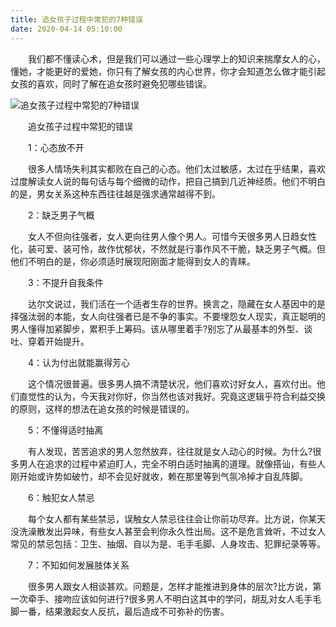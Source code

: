 ```yaml
---
title: 追女孩子过程中常犯的7种错误
date: 2020-04-14 05:10:00
---
```




　　我们都不懂读心术，但是我们可以通过一些心理学上的知识来揣摩女人的心，懂她，才能更好的爱她，你只有了解女孩的内心世界，你才会知道怎么做才能引起女孩的喜欢，同时了解在追女孩时避免犯哪些错误。

![追女孩子过程中常犯的7种错误](/img/6113950e086ec426cb8fa5414dad3948.jpg)

　　追女孩子过程中常犯的错误

　　1：心态放不开

　　很多人情场失利其实都败在自己的心态。他们太过敏感，太过在乎结果，喜欢过度解读女人说的每句话与每个细微的动作，把自己搞到几近神经质。他们不明白的是，男女关系这种东西往往越是强求通常越得不到。

　　2：缺乏男子气概

　　女人不但向往强者，女人更向往男人像个男人。可惜今天很多男人日趋女性化，装可爱、装可怜，故作忧郁状，不然就是行事作风不干脆，缺乏男子气概。但他们不明白的是，你必须适时展现阳刚面才能得到女人的青睐。

　　3：不提升自我条件

　　达尔文说过，我们活在一个适者生存的世界。换言之，隐藏在女人基因中的是择强汰弱的本能，女人向往强者已是不争的事实。不要埋怨女人现实，真正聪明的男人懂得加紧脚步，累积手上筹码。该从哪里着手?别忘了从最基本的外型、谈吐、穿着开始提升。

　　4：认为付出就能赢得芳心

　　这个情况很普遍。很多男人搞不清楚状况，他们喜欢讨好女人，喜欢付出。他们直觉性的认为，今天我对你好，你当然也该对我好。究竟这逻辑乎符合利益交换的原则，这样的想法在追女孩的时候是错误的。

　　5：不懂得适时抽离

　　有人发现，苦苦追求的男人忽然放弃，往往就是女人动心的时候。为什么?很多男人在追求的过程中紧迫盯人，完全不明白适时抽离的道理。就像搭讪，有些人刚开始或许势如破竹，却不会见好就收，赖在那里等到气氛冷掉才自乱阵脚。

　　6：触犯女人禁忌

　　每个女人都有某些禁忌，误触女人禁忌往往会让你前功尽弃。比方说，你某天没洗澡散发出异味，有些女人甚至会判你永久性出局。这不是危言耸听，不过女人常见的禁忌包括：卫生、抽烟、自以为是、毛手毛脚、人身攻击、犯罪纪录等等。

　　7：不知如何发展肢体关系

　　很多男人跟女人相谈甚欢。问题是，怎样才能推进到身体的层次?比方说，第一次牵手、接吻应该如何进行?很多男人不明白这其中的学问，胡乱对女人毛手毛脚一番，结果激起女人反抗，最后造成不可弥补的伤害。